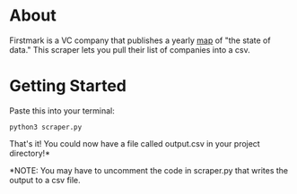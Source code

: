 # About
Firstmark is a VC company that publishes a yearly [map](https://mad.firstmark.com/) of "the state of data." This scraper lets you pull their list of companies into a csv.

# Getting Started
Paste this into your terminal: 
```
python3 scraper.py
```
That's it! You could now have a file called output.csv in your project directory!*  

*NOTE: You may have to uncomment the code in scraper.py that writes the output to a csv file. 
